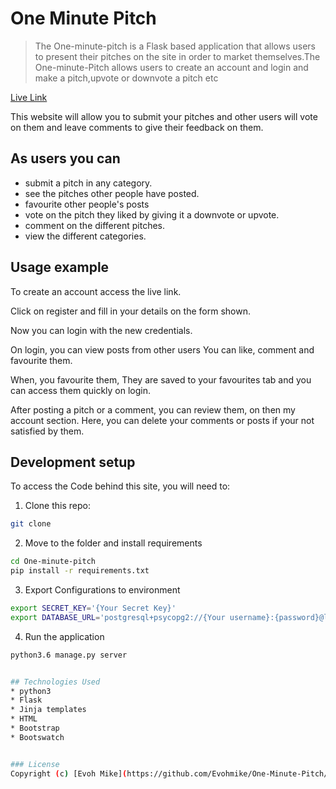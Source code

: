 # One Minute Pitch
>The One-minute-pitch is a Flask based application that allows users to present their pitches on the site in order to market themselves.The One-minute-Pitch allows users to create an account and login and make a pitch,upvote or downvote a pitch etc

[Live Link](https://dbminutepitch.herokuapp.com/)

This website will allow you to submit your pitches and other users will vote on them and leave comments to give their feedback on them.


## As users you can

* submit a pitch in any category.
* see the pitches other people have posted.
* favourite other people's posts
* vote on the pitch they liked by giving it a downvote or upvote.
* comment on the different pitches.
* view the different categories.

## Usage example

To create an account access the live link.

Click on register and fill in your details
on the form shown.

Now you can login with the new credentials.

On login, you can view posts from other users
You can like, comment and favourite them.

When, you favourite them, They are saved to your
favourites tab and you can access them quickly on login.

After posting a pitch or a comment, you can review them,
on then my account section. Here, you can delete your comments
or posts if your not satisfied by them.


## Development setup

To access the Code behind this site, you will need to:

1. Clone this repo:
  ```bash
  git clone 
  ```
2. Move to the folder and install requirements
  ```bash
  cd One-minute-pitch
  pip install -r requirements.txt
  ```
3. Export Configurations to environment
  ```bash
  export SECRET_KEY='{Your Secret Key}'
  export DATABASE_URL='postgresql+psycopg2://{Your username}:{password}@localhost/{Your database name}'
  ```
4. Run the application
  ```bash
  python3.6 manage.py server


## Technologies Used 
* python3
* Flask
* Jinja templates
* HTML
* Bootstrap
* Bootswatch


### License
Copyright (c) [Evoh Mike](https://github.com/Evohmike/One-Minute-Pitch/blob/master/LICENSE)

